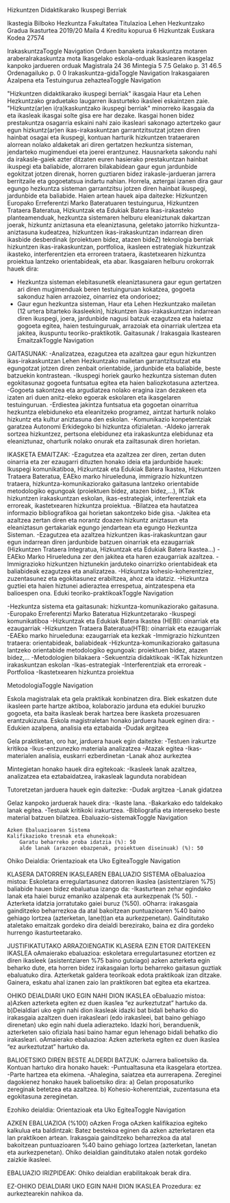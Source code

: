 Hizkuntzen Didaktikarako Ikuspegi Berriak

Ikastegia
    Bilboko Hezkuntza Fakultatea
Titulazioa
    Lehen Hezkuntzako Gradua
Ikasturtea
    2019/20
Maila
    4
Kreditu kopurua
    6
Hizkuntzak
    Euskara 
Kodea
    27574

IrakaskuntzaToggle Navigation
Orduen banaketa irakaskuntza motaren araberaIrakaskuntza mota	Ikasgelako eskola-orduak	Ikaslearen ikasgelaz kanpoko jardueren orduak
Magistrala	24	36
Mintegia	5	7.5
Gelako p.	31	46.5
Ordenagailuko p.	0	0
Irakaskuntza-gidaToggle Navigation
Irakasgaiaren Azalpena eta Testuingurua zehazteaToggle Navigation

"Hizkuntzen didaktikarako ikuspegi berriak" ikasgaia Haur eta Lehen Hezkuntzako graduetako laugarren ikasturteko ikasleei eskaintzen zaie. "Hizkuntz(ar)en i(ra)kaskuntzako ikuspegi berriak" minorreko ikasgaia da eta ikasleak ikasgai solte gisa ere har dezake.
Ikasgai honen bidez prestakuntza osagarria eskaini nahi zaio ikasleari sakonago aztertzeko gaur egun hizkuntz(ar)en ikas-irakaskuntzan garrantzitsutzat jotzen diren hainbat osagai eta ikuspegi, kontuan harturik hizkuntzen trataeraren alorrean nolako aldaketak ari diren gertatzen hezkuntza sisteman, jendarteko mugimenduei eta joerei erantzunez. Hausnarketa sakondu nahi da irakasle-gaiek azter ditzaten euren hasierako prestakuntzan hainbat ikuspegi eta baliabide, alorraren bilakabidean gaur egun jardunbide egokitzat jotzen direnak, horren guztiaren bidez irakasle-jardueran jarrera berritzaile eta gogoetatsua indartu nahian.
Horrela, aztergai izanen dira gaur egungo hezkuntza sisteman garrantzitsu jotzen diren hainbat ikuspegi, jardunbide eta baliabide. Haien artean hauek aipa daitezke: Hizkuntzen Europako Erreferentzi Marko Bateratuaren testuingurua, Hizkuntzen Trataera Bateratua, Hizkuntzak eta Edukiak Batera Ikas-irakasteko planteamenduak, hezkuntza sistemaren helburu eleaniztunak dakartzan joerak, hizkuntz aniztasuna eta eleaniztasuna, geletako jatorriko hizkuntza-aniztasuna kudeatzea, hizkuntzen ikas-irakaskuntzan indarrean diren ikasbide desberdinak (proiektuen bidez, atazen bideZ) teknologia berriak hizkuntzen ikas-irakaskuntzan, portfolioa, ikasleen estrategiak hizkuntzak ikasteko, interferentzien eta erroreen trataera, ikastetxearen hizkuntza proiektua lantzeko orientabideak, eta abar.
Ikasgaiaren helburu orokorrak hauek dira:
- Hezkuntza sisteman elebitasunetik eleaniztasunera gaur egun gertatzen ari diren mugimenduak beren testuinguruan kokatzea, gogoeta sakonduz haien arrazoiez, oinarriez eta ondorioez;
- Gaur egun hezkuntza sisteman, Haur eta Lehen Hezkuntzako mailetan (12 urtera bitarteko ikasleekin), hizkuntzen ikas-irakaskuntzan indarrean diren ikuspegi, joera, jardunbide nagusi batzuk ezagutzea eta haietaz gogoeta egitea, haien testuinguruak, arrazoiak eta oinarriak ulertzea eta jakitea, ikuspuntu teoriko-praktikotik.
Gaitasunak / Irakasgaia Ikastearen EmaitzakToggle Navigation

GAITASUNAK:
-Analizatzea, ezagutzea eta azaltzea gaur egun hizkuntzen ikas-irakaskuntzan Lehen Hezkuntzako mailetan garrantzitsutzat eta egungotzat jotzen diren zenbait orientabide, jardunbide eta baliabide, beste batzuekin kontrastean.
-Ikuspegi horiek gaurko hezkuntza sisteman duten egokitasunaz gogoeta funtsatua egitea eta haien baliozkotasuna aztertzea.
-Gogoeta sakontzea eta argudiatzea nolako eragina izan dezakeen eta izaten ari duen anitz-eleko egoerak eskolaren eta ikasgelaren testuinguruan.
-Erdiestea jakintza funtsatua eta gogoetan oinarritua hezkuntza elebiduneko eta eleanitzeko programez, aintzat harturik nolako hizkuntz eta kultur aniztasuna den eskolan.
-Komunikazio konpetentziak garatzea Autonomi Erkidegoko bi hizkuntza ofizialetan.
-Aldeko jarrerak sortzea hizkuntzez, pertsona elebidunez eta irakaskuntza elebidunaz eta eleaniztunaz, oharturik nolako onurak eta zailtasunak diren horietan.

IKASKETA EMAITZAK:
-Ezagutzea eta azaltzea zer diren, zertan duten oinarria eta zer ezaugarri dituzten honako ideia eta jardunbide hauek: Ikuspegi komunikatiboa, Hizkuntzak eta Edukiak Batera Ikastea, Hizkuntzen Trataera Bateratua, EAEko marko hirueleduna, immigrazio hizkuntzen trataera, hizkuntza-komunikaziorako gaitasuna lantzeko orientabide metodologiko egungoak (proiektuen bidez, atazen bidez,…), IKTak hizkuntzen irakaskuntzan eskolan, ikas-estrategiak, interferentziak eta erroreak, ikastetxearen hizkuntza proiektua.
-Bilatzea eta hautatzea informazio bibliografikoa gai horietan sakontzeko bide gisa.
-Jakitea eta azaltzea zertan diren eta norantz doazen hizkuntz aniztasun eta eleaniztasun gertakariak egungo jendartean eta egungo Hezkuntza Sisteman.
-Ezagutzea eta azaltzea hizkuntzen ikas-irakaskuntzan gaur egun indarrean diren jardunbide batzuen oinarriak eta ezaugarriak (Hizkuntzen Trataera Integratua, Hizkuntzak eta Edukiak Batera Ikastea…)
-EAEko Marko Hirueleduna zer den jakitea eta haren ezaugarriak azaltzea.
-Immigrazioko hizkuntzen hiztunekin jarduteko oinarrizko orientabideak eta baliabideak ezagutzea eta analizatzea.
-Hizkuntza kohesio-koherentziez, zuzentasunez eta egokitasunez erabiltzea, ahoz eta idatziz.
-Hizkuntza guztiei eta haien hiztunei adieraztea errespetua, aintzatespena eta balioespen ona.
Eduki teoriko-praktikoakToggle Navigation

-Hezkuntza sistema eta gaitasunak: hizkuntza-komunikaziorako gaitasuna.
-Europako Erreferentzi Marko Bateratua Hizkuntzetarako
-Ikuspegi komunikatiboa
-Hizkuntzak eta Edukiak Batera Ikastea (HEBI): oinarriak eta ezaugarriak
-Hizkuntzen Trataera Bateratua(HTB): oinarriak eta ezaugarriak
-EAEko marko hirueleduna: ezaugarriak eta kezkak
-Immigrazio hizkuntzen trataera: orientabideak, baliabideak
-Hizkuntza-komunikaziorako gaitasuna lantzeko orientabide metodologiko egungoak: proiektuen bidez, atazen bidez,…
-Metodologien bilakaera
-Sekuentzia didaktikoak
-IKTak hizkuntzen irakaskuntzan eskolan
-Ikas-estrategiak
-Interferentziak eta erroreak
-Portfolioa
-Ikastetxearen hizkuntza proiektua

MetodologiaToggle Navigation

Eskola magistralak eta gela praktikak konbinatzen dira. Biek eskatzen dute ikasleen parte hartze aktiboa, kolaborazio jarduna eta edukiei buruzko gogoeta, eta baita ikasleak berak hartzea bere ikasketa prozesuaren erantzukizuna.
Eskola magistraletan honako jarduera hauek eginen dira:
-Edukien azalpena, analisia eta eztabaida
-Dudak argitzea

Gela praktiketan, oro har, jarduera hauek egin daitezke:
-Testuen irakurtze kritikoa
-Ikus-entzunezko materiala analizatzea
-Atazak egitea
-Ikas-materialen analisia, euskarri ezberdinetan
-Lanak ahoz aurkeztea

Mintegietan honako hauek dira egitekoak:
-Ikasleek lanak azaltzea, analizatzea eta eztabaidatzea, irakasleak lagunduta norabidean

Tutoretzetan jarduera hauek egin daitezke:
-Dudak argitzea
-Lanak gidatzea

Gelaz kanpoko jarduerak hauek dira:
-Ikaste lana.
-Bakarkako edo taldekako lanak egitea.
-Testuak kritikoki irakurtzea.
-Bibliografia eta intereseko beste material batzuen bilatzea.
Ebaluazio-sistemakToggle Navigation

    Azken Ebaluazioaren Sistema
    Kalifikazioko tresnak eta ehunekoak:
        Garatu beharreko proba idatzia (%): 50
        alde lanak (arazoen ebazpenak, proiektuen diseinuak) (%): 50

Ohiko Deialdia: Orientazioak eta Uko EgiteaToggle Navigation

KLASERA DATORREN IKASLEAREN EBALUAZIO SISTEMA
oEbaluazioa mistoa: Eskoletara erregulartasunez datorren ikaslea (asistentziaren %75) baliabide hauen bidez ebaluatua izango da:
-Ikasturtean zehar egindako lanak eta haiei buruz emaniko azalpenak eta aurkezpenak (% 50).
-Azterketa idatzia jorratutako gaiei buruz (%50).
oOharra: irakasgaia gainditzeko beharrezkoa da atal bakoitzean puntuazioaren %40 baino gehiago lortzea (azterketan, lane(t)an eta aurkezpenetan). Gainditutako ataletako emaitzak gordeko dira deialdi berezirako, baina ez dira gordeko hurrengo ikasturteetarako.

JUSTIFIKATUTAKO ARRAZOIENGATIK KLASERA EZIN ETOR DAITEKEEN IKASLEA
oAmaierako ebaluazioa: eskoletara erregulartasunez etortzen ez diren ikasleek (asistentziaren %75 baino gutxiago) azken azterketa egin beharko dute, eta horren bidez irakasgaian lortu beharreko gaitasun guztiak ebaluatuko dira. Azterketak galdera teorikoak edota praktikoak izan ditzake. Gainera, eskatu ahal izanen zaio lan praktikoren bat egitea eta ekartzea.

OHIKO DEIALDIARI UKO EGIN NAHI DION IKASLEA
oEbaluazio mistoa:
a)Azken azterketa egiten ez duen ikaslea “ez aurkeztutzat” hartuko da.
b)Deialdiari uko egin nahi dion ikasleak idazki bat bidali beharko dio irakasgaia azaltzen duen irakasleari (edo irakasleei, bat baino gehiago direnetan) uko egin nahi duela adierazteko. Idazki hori, beranduenik, azterketen saio ofiziala hasi baino hamar egun lehenago bidali behatko dio irakasleari.
oAmaierako ebaluazioa:
Azken azterketa egiten ez duen ikaslea “ez aurkeztutzat” hartuko da.

BALIOETSIKO DIREN BESTE ALDERDI BATZUK:
oJarrera balioetsiko da. Kontuan hartuko dira honako hauek:
-Puntualtasuna eta ikasgelara etortzea.
-Parte hartzea eta ekimena.
-Ahalegina, saiatzea eta aurrerapena.
Zereginei dagokienez honako hauek balioetsiko dira:
a) Gelan proposaturiko zereginak betetzea eta azaltzea.
b) Kohesio-koherentziak, zuzentasuna eta egokitasuna zereginetan.

Ezohiko deialdia: Orientazioak eta Uko EgiteaToggle Navigation

AZKEN EBALUAZIOA (%100)
oAzken Froga
oAzken kalifikazioa egiteko kalkulua eta baldintzak: Batez bestekoa eginen da azken azterketaren eta lan praktikoen artean. Irakasgaia gainditzeko beharrezkoa da atal bakoitzean puntuazioaren %40 baino gehiago lortzea (azterketan, lanetan eta aurkezpenetan). Ohiko deialdian gainditutako atalen notak gordeko zaizkie ikasleei.

EBALUAZIO IRIZPIDEAK: Ohiko deialdian erabilitakoak berak dira.

EZ-OHIKO DEIALDIARI UKO EGIN NAHI DION IKASLEA
Prozedura: ez aurkeztearekin nahikoa da.